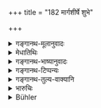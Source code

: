 +++
title = "182 मार्गशीर्षे शुभे"

+++

<details><summary>गङ्गानथ-मूलानुवादः</summary>

The king shall start on his expedition in the auspicious month of Mārgaśīrṣa, or towards the months of Phalguna and Caitra, according to the condition of his forces.—(182)
</details>

<details><summary>मेधातिथिः</summary>

यातव्यापेक्षया बलापेक्षया दीर्घं योद्धुम् इच्छन् बलप्रायः शारदवासन्तिकसस्यप्रायं परराष्ट्रं **मार्गशीर्षे यायात्** । अत्र हि गच्छन् शारदं फलं गृहादिगतं सुखम् गृह्णाति, वासन्तं सस्यम् उपहरति, कामश् च महान् दुर्गोपरोधादिकार्यक्षमः, मार्गश् च प्रसिद्धवक्रपथोपभृतकाशोदकवीरुधो न भवन्ति, कालश् च नात्युष्णशीतः, उपचितम् अपि न सस्यं नानाप्रयुक्तं प्रियं सस्यत्रयोपघातकालविप्रकर्षापेक्षया च पर आश्रयं संधत्ते, उभयसस्योपघातावकर्षणं सम्यक्कृतं भवति, आत्मनश् च बलापचय इति । उपघातमात्रचिकीर्षया परदेशादेर् अल्पकालसाध्ये वा यातरि, बलप्रायः फाल्गुनचैत्रयोर् यायात् वासन्तिकसस्यप्रायदेशम् । तदाप्य् आत्मनो यवसादि भवति, परोपघातक्षेत्रगतसस्योपघातात् । **यथाबलम्** इति येन प्रकारेण बलानुरूपं यायाद् इत्य् अर्थः ॥ ७.१८२ ॥

_अस्यापवादः_ ।
</details>

<details><summary>गङ्गानथ-भाष्यानुवादः</summary>

When he is going to undertake an expedition involving a campaign that might be a long one, in consideration of his own forces and also in that of the king against whom he is marching,—he shall march against the hostile kingdom in the month of *Mārgaśīrṣa*, when his forces are fully equipped and when his stores are fully replenished with the autumn-harvest. Starting about this time, he can easily carry with him the autumn-fruits garnered in the house and is cheered by the prospects of the spring-harvest. The time is quite fit for the work of laying siege to fortresses and to forth; and the path also is not beset with deviations and diversion due to the overgrowth of grasses or the over-flowing of risers; and the season is neither too hot nor too cold. At any other time of the year food-grains, even though sufficient, cannot be of sufficiently diverse quality, the season of the three harvests being far off; so that the enemy would be likely to take shelter under a powerful king, which would lead to the unnecessary expenditure of the stock of food-grains of both parties, and the attacking king’s own forces also would become weakened.

If however the king is desirous only of inflicting some injury on the enemy’s territory, or when the expedition is expected to take a short time, and his force is sufficiently strong, then he may start also during the months of *Phālguṇa* and *Caitra*, specially against a country which is rich in spring-harvests. At this time of the year also, he can obtain fodder and at the same time inflict an injury upon the other party, by destroying the crops standing in the fields.

‘*According to the condition of his forces*’;—he should regulate his marches according to the strength of his army.—(182)
</details>

<details><summary>गङ्गानथ-टिप्पन्यः</summary>

This verse is quoted in *Parāśaramādhava* (Ācāra, p. 400);—in
*Vīramitrodaya* (Rājanīti, p. 330);—in *Smṛtitattva* (p. 713); and again
on p. 742, to the effect that if the king’s business is urgent, he may proceed on an expedition at any time;—in *Nṛsiṃhaprasāda* (Saṃskāra, p. 72b):—and in *Rājanītiratnākara* (p. 26a).
</details>

<details><summary>गङ्गानथ-तुल्य-वाक्यानि</summary>

**(verses 7.182-183)  
**

*Viṣṇu* (3.40).—‘He shall set out on an expedition in the month of
*Caitra* or *Mārgaśīrṣa*.’

*Yājñavalkya* (1.347).—‘He shall go out on an expedition at a time when
the kingdom of the enemy happens to be full of crops.’

*Viṣṇudharmottara* (Vīramitrodaya-Rājanīti, p. 331).—‘The king shall go
out on an expedition during the month of *Caitra* or *Mārgaśīrṣa*.’

*Yama* (Parāśaramādhava, p. 399).—‘The marching of the army has been
recommended during *Caitra* or *Mārgaśīrṣa*; as at that time the corns are ripe and there is plenty of water, the weather also is neither too cold nor too hot. Hence the march should he undertaken at that time; or at any time when the enemy is found to he in difficulties.’

*Kāmandaka* (15.35).—‘The best season for the marching out of elephants
is when the sky is overspread with masses of rain-clouds; seasons other than this are suitable for the marching of horses: and the proper season for a military expedition is that which is neither too hot nor too cold, nor rainy nor dry, and when the earth is covered with corn.’
</details>

<details><summary>भारुचिः</summary>

अत्र हि गच्छन् परस्य शारदं वासन्तं च सस्यम् उपहन्ति गच्छतश् च मार्गाः प्रचुरयवसोदका भवन्ति । तस्मात् शारदसस्यप्रायं जनपदं दीर्घकालं च **यात्रां मार्गशीर्षे यायात्** । फाल्गुनचैत्रमासयोर् वासन्तसस्यप्रायं दीर्घकालं च यात्राम् । तथा चतुरङ्गबलो मार्गशीर्षे यायात् । अश्वबलप्रायस् तु फाल्गुनचैत्रयोः ॥ ७.१८२ ॥
</details>

<details><summary>Bühler</summary>

182	Let the king undertake his march in the fine month Margasirsha, or towards the months of Phalguna and Kaitra, according to the (condition of his) army.
</details>

